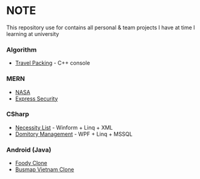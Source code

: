 # NOTE
This repository use for contains all personal & team projects I have at time I learning at university 

### Algorithm
- [Travel Packing](./TravelPacking) - C++ console

### MERN
- [NASA](./NASA_19110426)
- [Express Security](./Security19110426)

### CSharp
- [Necessity List](./necessities_list_1.0.2) - Winform + Linq + XML
- [Domitory Management](./Domitory_Management) - WPF + Linq + MSSQL

### Android (Java)
- [Foody Clone](./Foody)
- [Busmap Vietnam Clone](./Nhom16_Busmap)
